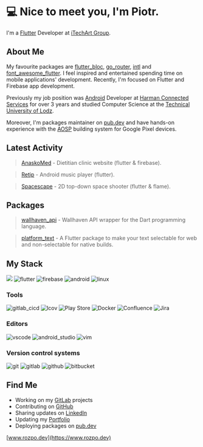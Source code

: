 # 💻 Nice to meet you, I'm Piotr.

I'm a [Flutter](https://flutter.dev) Developer at [iTechArt Group](https://www.itechart.com).

## About Me

My favourite packages are [flutter_bloc](https://pub.dev/packages/flutter_bloc), [go_router](https://pub.dev/packages/go_router), [intl](https://pub.dev/packages/intl) and [font_awesome_flutter](https://pub.dev/packages/font_awesome_flutter). I feel inspired and entertained spending time on mobile applications' development. Recently, I'm focused on Flutter and Firebase app development.

Previously my job position was [Android](https://www.android.com) Developer at [Harman Connected Services](https://www.harman.com) for over 3 years and studied Computer Science at the [Technical University of Lodz](https://en.wikipedia.org/wiki/%C5%81%C3%B3d%C5%BA_University_of_Technology).

Moreover, I'm packages maintainer on [pub.dev](https://pub.dev/publishers/rozpo.dev/packages) and have hands-on experience with the [AOSP](https://source.android.com) building
system for Google Pixel devices.

## Latest Activity

> [AnaskoMed](https://anaskomed.clinic/) - Dietitian clinic website (flutter & firebase).

> [Retip](https://www.retip.rozpo.dev/) - Android music player (flutter).

> [Spacescape](https://github.com/ufrshubham/spacescape) - 2D top-down space shooter (flutter & flame).

## Packages

> [wallhaven_api](https://pub.dev/packages/wallhaven_api) - Wallhaven API wrapper for the Dart programming language.

> [platform_text](https://pub.dev/packages/platform_text) - A Flutter package to make your text selectable for web and non-selectable for native builds.

## My Stack

![](https://img.shields.io/badge/dart-0175C2?style=for-the-badge&logo=dart&logoColor=white)
![flutter](https://img.shields.io/badge/flutter-02569B?style=for-the-badge&logo=Flutter&logoColor=white)
![firebase](https://img.shields.io/badge/firebase-f6a511?style=for-the-badge&logo=firebase&logoColor=white)
![android](https://img.shields.io/badge/android-15b969?style=for-the-badge&logo=android&logoColor=white)
![linux](https://img.shields.io/badge/linux-f5bc2f?style=for-the-badge&logo=linux&logoColor=black)

### Tools

![gitlab_cicd](https://img.shields.io/badge/gitlab%20ci/cd-f3692f?style=for-the-badge&logo=gitlab&logoColor=white)
![lcov](https://img.shields.io/badge/lcov-fd0d76?style=for-the-badge&logo=codecov&logoColor=white)
![Play Store](https://img.shields.io/badge/Google_Play-7ea1b2?style=for-the-badge&logo=google-play&logoColor=white)
![Docker](https://img.shields.io/badge/docker-2594e3?style=for-the-badge&logo=docker&logoColor=white)
![Confluence](https://img.shields.io/badge/confluence-273bff?style=for-the-badge&logo=confluence&logoColor=white)
![Jira](https://img.shields.io/badge/jira-0a0fff?style=for-the-badge&logo=jira)

### Editors

![vscode](https://img.shields.io/badge/visual%20studio%20code-1871a8?style=for-the-badge&logo=visual-studio-code)
![android_studio](https://img.shields.io/badge/android%20studio-15b969?style=for-the-badge&logo=android-studio&logoColor=white)
![vim](https://img.shields.io/badge/vim-208f44?style=for-the-badge&logo=vim)


### Version control systems

![git](https://img.shields.io/badge/git-e74d35?style=for-the-badge&logo=git&logoColor=white)
![gitlab](https://img.shields.io/badge/gitlab-f3692f?style=for-the-badge&logo=gitlab&logoColor=white)
![github](https://img.shields.io/badge/github-171515?style=for-the-badge&logo=github)
![bitbucket](https://img.shields.io/badge/bitbucket-0057c8?style=for-the-badge&logo=bitbucket)

## Find Me
- Working on my [GitLab](https://gitlab.com/rozpo) projects
- Contributing on [GitHub](https://github.com/rozpo)
- Sharing updates on [LinkedIn](https://www.linkedin.com/in/piotr-rozponczyk/)
- Updating my [Portfolio](https://www.rozpo.dev)
- Deploying packages on [pub.dev](https://pub.dev/publishers/rozpo.dev/packages)

[www.rozpo.dev](https://www.rozpo.dev)
